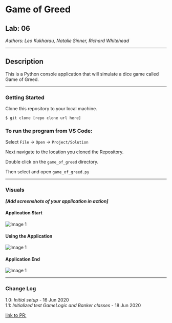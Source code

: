 # Game of Greed

## Lab: 06

_Authors: Leo Kukharau, Natalie Sinner, Richard Whitehead_

---

## Description

This is a Python console application that will simulate a dice game called Game of Greed.

---

### Getting Started

Clone this repository to your local machine.

```
$ git clone [repo clone url here]
```

### To run the program from VS Code:

Select `File` -> `Open` -> `Project/Solution`

Next navigate to the location you cloned the Repository.

Double click on the `game_of_greed` directory.

Then select and open `game_of_greed.py`

---

### Visuals

**_[Add screenshots of your application in action]_**

#### Application Start

![Image 1](https://via.placeholder.com/750x500)

#### Using the Application

![Image 1](https://via.placeholder.com/750x500)

#### Application End

![Image 1](https://via.placeholder.com/750x500)

---

### Change Log

1.0: _Initial setup_ - 16 Jun 2020  
1.1: _Initialized test GameLogic and Banker classes_ - 18 Jun 2020


[link to PR:](https://github.com/LeoKuhorev/game-of-greed/pull/6)